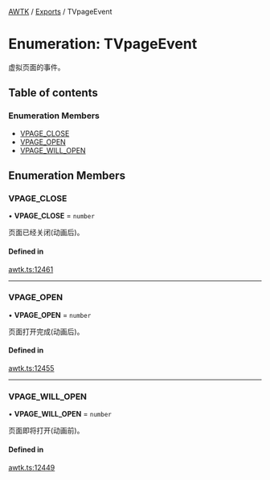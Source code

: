 [AWTK](../README.md) / [Exports](../modules.md) / TVpageEvent

# Enumeration: TVpageEvent

虚拟页面的事件。

## Table of contents

### Enumeration Members

- [VPAGE\_CLOSE](TVpageEvent.md#vpage_close)
- [VPAGE\_OPEN](TVpageEvent.md#vpage_open)
- [VPAGE\_WILL\_OPEN](TVpageEvent.md#vpage_will_open)

## Enumeration Members

### VPAGE\_CLOSE

• **VPAGE\_CLOSE** = `number`

页面已经关闭(动画后)。

#### Defined in

[awtk.ts:12461](https://github.com/zlgopen/awtk-binding/blob/145cdd58/tools/code_gen/js/output/awtk.ts#L12461)

___

### VPAGE\_OPEN

• **VPAGE\_OPEN** = `number`

页面打开完成(动画后)。

#### Defined in

[awtk.ts:12455](https://github.com/zlgopen/awtk-binding/blob/145cdd58/tools/code_gen/js/output/awtk.ts#L12455)

___

### VPAGE\_WILL\_OPEN

• **VPAGE\_WILL\_OPEN** = `number`

页面即将打开(动画前)。

#### Defined in

[awtk.ts:12449](https://github.com/zlgopen/awtk-binding/blob/145cdd58/tools/code_gen/js/output/awtk.ts#L12449)
